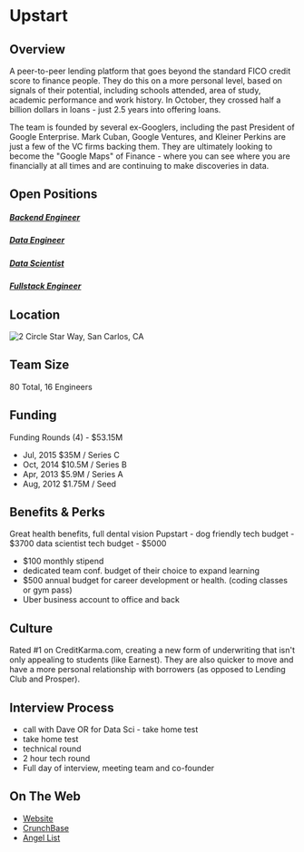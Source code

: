# Upstart
## Overview
A peer-to-peer lending platform that goes beyond the standard FICO credit score to finance people. They do this on a more personal level, based on signals of their potential, including schools attended, area of study, academic performance and work history. In October, they crossed half a billion dollars in loans - just 2.5 years into offering loans.

The team is founded by several ex-Googlers, including the past President of Google Enterprise. Mark Cuban, Google Ventures, and Kleiner Perkins are just a few of the VC firms backing them. They are ultimately looking to become the "Google Maps" of Finance - where you can see where you are financially at all times and are continuing to make discoveries in data.

## Open Positions
##### [Backend Engineer](https://github.com/the31337/jobs/blob/master/upstart/backend-software-engineer.md)
##### [Data Engineer](https://github.com/the31337/jobs/blob/master/upstart/data-engineer.md)
##### [Data Scientist](https://github.com/the31337/jobs/blob/master/upstart/data-scientist.md)
##### [Fullstack Engineer](https://github.com/the31337/jobs/blob/master/upstart/fullstack-engineer.md)

## Location
![2 Circle Star Way, San Carlos, CA](https://maps.googleapis.com/maps/api/staticmap?center=2+Circle+Star+Way,+San+Carlos,+CA&zoom=13&scale=false&size=600x300&maptype=roadmap&format=png&visual_refresh=true)  

## Team Size
80 Total, 16 Engineers

## Funding
Funding Rounds (4) - $53.15M
+ Jul, 2015	$35M / Series C
+ Oct, 2014	$10.5M / Series B
+ Apr, 2013	$5.9M / Series A
+ Aug, 2012	$1.75M / Seed

## Benefits & Perks
Great health benefits, full dental vision
Pupstart - dog friendly
tech budget - $3700
data scientist tech budget - $5000
+ $100 monthly stipend
+ dedicated team conf. budget of their choice to expand learning
+ $500 annual budget for career development or health. (coding classes or gym pass)
+ Uber business account to office and back

## Culture
Rated #1 on CreditKarma.com, creating a new form of underwriting that isn't only appealing to students (like Earnest). They are also quicker to move and have a more personal relationship with borrowers (as opposed to Lending Club and Prosper).

## Interview Process
+ call with Dave OR for Data Sci - take home test
+ take home test
+ technical round
+ 2 hour tech round
+ Full day of interview, meeting team and co-founder

## On The Web
+ [Website](https://www.upstart.com/)
+ [CrunchBase](https://www.crunchbase.com/organization/upstart#/entity)
+ [Angel List](https://angel.co/upstart)
